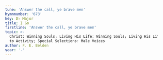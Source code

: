 ```yaml
---
tune: 'Answer the call, ye brave men'
hymnnumber: '673'
key: D♭ Major
title: I Go
firstline: 'Answer the call, ye brave men'
topic: >-
  Christ: Winning Souls; Living His Life: Winning Souls; Living His Life: Call
  to Activity; Special Selections: Male Voices
author: F. E. Belden
year: '-'
---
```

